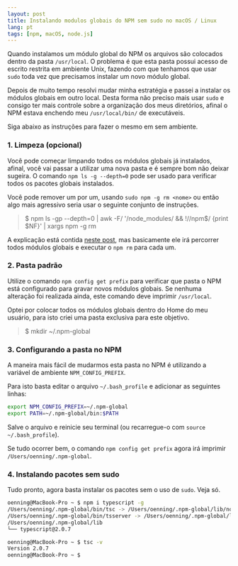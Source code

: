 ```yaml
---
layout: post
title: Instalando modulos globais do NPM sem sudo no macOS / Linux
lang: pt
tags: [npm, macOS, node.js]
---
```


Quando instalamos um módulo global do NPM os arquivos são colocados dentro da pasta `/usr/local`.
O problema é que esta pasta possui acesso de escrito restrita em ambiente Unix, fazendo com que tenhamos que usar `sudo` toda vez que precisamos instalar um novo módulo global.

Depois de muito tempo resolvi mudar minha estratégia e passei a instalar os módulos globais em outro local. 
Desta forma não preciso mais usar `sudo` e consigo ter mais controle sobre a organização dos meus diretórios, afinal o NPM estava enchendo meu `/usr/local/bin/` de executáveis.

Siga abaixo as instruções para fazer o mesmo em sem ambiente.

### 1. Limpeza (opcional)

Você pode começar limpando todos os módulos globais já instalados, afinal, você vai passar a utilizar uma nova pasta e é sempre bom não deixar sugeira. O comando `npm ls -g --depth=0` pode ser usado para verificar todos os pacotes globais instalados.

Você pode remover um por um, usando `sudo npm -g rm <nome>` ou então algo mais agressivo seria usar o seguinte conjunto de instruções.

> $ npm ls -gp --depth=0 | awk -F/ '/node_modules/ && !/\/npm$/ {print $NF}' | xargs npm -g rm

A explicação está contida [neste post](http://stackoverflow.com/questions/9283472/command-to-remove-all-npm-modules-globally), mas basicamente ele irá percorrer todos módulos globais e executar o `npm rm` para cada um.

### 2. Pasta padrão

Utilize o comando `npm config get prefix` para verificar que pasta o NPM está configurado para gravar novos módulos globais. Se nenhuma alteração foi realizada ainda, este comando deve imprimir `/usr/local`.

Optei por colocar todos os módulos globais dentro do Home do meu usuário, para isto criei uma pasta exclusiva para este objetivo.

> $ mkdir ~/.npm-global

### 3. Configurando a pasta no NPM

A maneira mais fácil de mudarmos esta pasta no NPM é utilizando a variável de ambiente `NPM_CONFIG_PREFIX`.

Para isto basta editar o arquivo `~/.bash_profile` e adicionar as seguintes linhas:

```bash
export NPM_CONFIG_PREFIX=~/.npm-global
export PATH=~/.npm-global/bin:$PATH 
```

Salve o arquivo e reinicie seu terminal (ou recarregue-o com `source ~/.bash_profile`).

Se tudo ocorrer bem, o comando `npm config get prefix` agora irá imprimir `/Users/oenning/.npm-global`.

### 4. Instalando pacotes sem sudo

Tudo pronto, agora basta instalar os pacotes sem o uso de `sudo`. Veja só.

```bash
oenning@MacBook-Pro ~ $ npm i typescript -g
/Users/oenning/.npm-global/bin/tsc -> /Users/oenning/.npm-global/lib/node_modules/typescript/bin/tsc
/Users/oenning/.npm-global/bin/tsserver -> /Users/oenning/.npm-global/lib/node_modules/typescript/bin/tsserver
/Users/oenning/.npm-global/lib
└── typescript@2.0.7 

oenning@MacBook-Pro ~ $ tsc -v
Version 2.0.7
oenning@MacBook-Pro ~ $ 
```